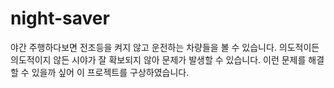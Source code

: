 # night-saver
야간 주행하다보면 전조등을 켜지 않고 운전하는 차량들을 볼 수 있습니다. 의도적이든 의도적이지 않든 시야가 잘 확보되지 않아 문제가 발생할 수 있습니다. 이런 문제를 해결할 수 있을까 싶어 이 프로젝트를 구상하였습니다.

